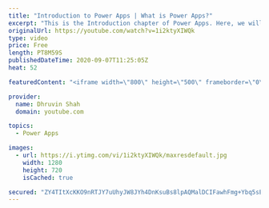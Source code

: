 ```yaml
---
title: "Introduction to Power Apps | What is Power Apps?"
excerpt: "This is the Introduction chapter of Power Apps. Here, we will learn What is Power Apps and why should we choose Power Apps? Also, we will learn how we can build the application using Power Apps. We will walk you through the overview of Power Apps Canvas App, Model Driven App and Portal App as well."
originalUrl: https://youtube.com/watch?v=1i2ktyXIWQk
type: video
price: Free
length: PT8M59S
publishedDateTime: 2020-09-07T11:25:05Z
heat: 52

featuredContent: "<iframe width=\"800\" height=\"500\" frameborder=\"0\" src=\"https://www.youtube.com/embed/1i2ktyXIWQk\" allow=\"accelerometer; autoplay; encrypted-media; gyroscope; picture-in-picture\" allowfullscreen></iframe>"

provider:
  name: Dhruvin Shah
  domain: youtube.com

topics:
  - Power Apps

images:
  - url: https://i.ytimg.com/vi/1i2ktyXIWQk/maxresdefault.jpg
    width: 1280
    height: 720
    isCached: true

secured: "ZY4TItXcKKO9nRTJY7uUhyJW8JYh4DnKsuBs8lpAQMalDCIFawhFmg+Ybq5sEeH3AiN/0CBPBnkAz7KBYG0YC2EDhjxOjTX81p2DFw6yHE6e0ioclBMNxvVvCVgY+oK2nbeUjt2LN4D2xrv1+Sk9EmIANsPiREFbk63fUEDegHTvSaVk6FRaP3bmMLME+Y1ynxExeE5iNtcmjuPsBEX7XMotEtc9caaj4kzWcHix19lx/is0Z2NNRzsLGrzYzpKNV7H3J/yOBejb3Y35sFH90AsIQ6U5pEOlEX/9vVxytfYEBIT1lMdUBzWiwD0bSee9jY4phhYuukR7spho6vnLhribk+13L6FrAnFbtU5B+2UNd5NVvAq9olj5ZCpUkKQbIt4+H9X5SH1j2Ar7CLnPUA==;/wK00/pxwDJ6A+XT+2TthA=="
---
```


